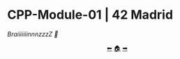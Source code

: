 # CPP-Module-01 | 42 Madrid

*BraiiiiiiinnnzzzZ 🧠*

<p align="center">
  <a href="https://github.com/madebypixel02/CPP-Module-00">&#11013;</a>
  <a href="https://github.com/madebypixel02/CPP-Modules">&#127968;</a>
  <a href="https://github.com/madebypixel02/CPP-Module-02">&#10145;</a>
</p>
